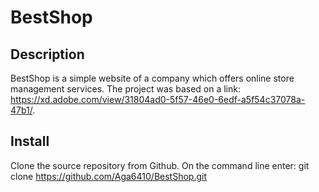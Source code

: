# BestShop
## Description
BestShop is a simple website of a company which offers online store management services. The project was based on a link: https://xd.adobe.com/view/31804ad0-5f57-46e0-6edf-a5f54c37078a-47b1/.
## Install
Clone the source repository from Github. On the command line enter:
git clone https://github.com/Aga6410/BestShop.git
